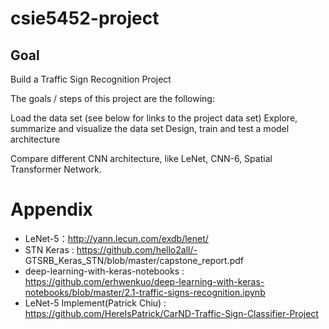 # csie5452-project
## Goal

Build a Traffic Sign Recognition Project

The goals / steps of this project are the following:

Load the data set (see below for links to the project data set)
Explore, summarize and visualize the data set
Design, train and test a model architecture

Compare different CNN architecture, like LeNet, CNN-6, Spatial Transformer Network.

# Appendix
- LeNet-5：http://yann.lecun.com/exdb/lenet/
- STN Keras : https://github.com/hello2all/- GTSRB_Keras_STN/blob/master/capstone_report.pdf
- deep-learning-with-keras-notebooks : https://github.com/erhwenkuo/deep-learning-with-keras-notebooks/blob/master/2.1-traffic-signs-recognition.ipynb
- LeNet-5 Implement(Patrick Chiu) : https://github.com/HereIsPatrick/CarND-Traffic-Sign-Classifier-Project